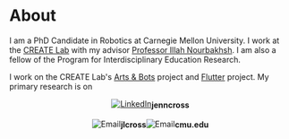 # [](#header-1)About

I am a PhD Candidate in Robotics at Carnegie Mellon University. I work at the [CREATE Lab](http://www.cmucreatelab.org) with my advisor [Professor Illah Nourbakhsh](http://www.cs.cmu.edu/~illah/). I am also a fellow of the Program for Interdisciplinary Education Research.

I work on the CREATE Lab's [Arts & Bots](http://www.cmucreatelab.org/projects/Arts_&_Bots) project and [Flutter](http://www.cmucreatelab.org/projects/Flutter) project. My primary research is on

<div><center><a href="https://www.linkedin.com/in/jenncross"><img src="jenncross.github.io/images/linkedin-logo_medium.png" alt="LinkedIn"><span style="display: inline-block;vertical-align: middle;"><strong> jenncross</strong></span></a></center>
<br></div>

<div><center><img src="jenncross.github.io/images/email-black-envelope-back.png" alt="Email"><span style="display: inline-block;vertical-align: middle;"><strong> jlcross </strong></span><img src="jenncross.github.io/images/emailsymbol.png" alt="Email"><span style="display: inline-block;vertical-align: middle;"><strong>  cmu.edu</strong></span></center></div>
